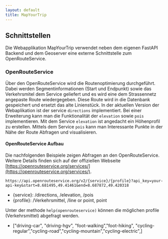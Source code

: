 ```yaml
---
layout: default
title: MapYourTrip
---
```


## Schnittstellen

Die Webapplikation MapYourTrip verwendet neben dem eigenen FastAPI Backend und dem Geoserver eine externe Schnittstelle zum OpenRouteService.

### OpenRouteService

Über den OpenRouteService wird die Routenoptimierung durchgeführt. Dabei werden Segmentinformationen (Start und Endpunkt) sowie das Verkehrsmitel dem Service geliefert und es wird eine dem Strassennetz angepaste Route wiedergegeben. Diese Route wird in die Datenbank gespeichert und ersetzt das alte Linienstück.
In der aktuellen Version der Webaplikation ist der service ```directions``` implementiert. Bei einer Erweiterung kann man die Funktionalität der ```elevation``` sowie ```pois``` implementieren. Mit dem Service ```elevation``` ist angedacht ein Höhenprofil zu erstellen. Mittels dem Service ```pois``` kann man Interessante Punkte in der Nähe der Route Abfragen und visualisieren.

#### OpenRouteService Aufbau

Die nachfolgenden Beispiele zeigen Abfragen an den OpenRouteService. Weitere Details finden sich auf der offiziellen Webseite [https://openrouteservice.org/services/](https://openrouteservice.org/services/).

```https://api.openrouteservice.org/v2/{service}/{profile}?api_key=your-api-key&start=8.681495,49.41461&end=8.687872,49.420318```

- {service}: /directions, /elevation, /pois
- {profile}: /Verkehrsmittel, /line or point, point
  
Unter der methode ```help(openrouteservice)``` können die möglichen profile (Verkehrsmittel) abgefragt werden.

- ["driving-car", "driving-hgv", "foot-walking","foot-hiking", "cycling-regular","cycling-road","cycling-mountain","cycling-electric",]
